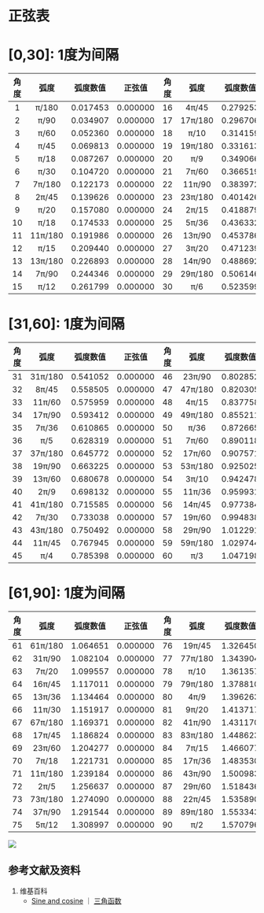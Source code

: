 # 正弦表

# [0,30]: 1度为间隔

|   角度  |  弧度  |  弧度数值  |  正弦值 |   角度  |  弧度  |  弧度数值 |  正弦值 |
| :----: | :----: | :------: | :----: | :----: | :----: | :------: |:-----: |
|    1   | π/180  | 0.017453 |0.000000|   16   | 4π/45  | 0.279253 |0.000000|
|    2   | π/90   | 0.034907 |0.000000|   17   | 17π/180| 0.296706 |0.000000|
|    3   | π/60   | 0.052360 |0.000000|   18   | π/10   | 0.314159 |0.000000|
|    4   | π/45   | 0.069813 |0.000000|   19   | 19π/180| 0.331613 |0.000000|
|    5   | π/18   | 0.087267 |0.000000|   20   | π/9    | 0.349066 |0.000000|
|    6   | π/30   | 0.104720 |0.000000|   21   | 7π/60  | 0.366519 |0.000000|
|    7   | 7π/180 | 0.122173 |0.000000|   22   | 11π/90 | 0.383972 |0.000000|
|    8   | 2π/45  | 0.139626 |0.000000|   23   | 23π/180| 0.401426 |0.000000|
|    9   | π/20   | 0.157080 |0.000000|   24   | 2π/15  | 0.418879 |0.000000|
|   10   | π/18   | 0.174533 |0.000000|   25   | 5π/36  | 0.436332 |0.000000|
|   11   | 11π/180| 0.191986 |0.000000|   26   | 13π/90 | 0.453786 |0.000000|
|   12   | π/15   | 0.209440 |0.000000|   27   | 3π/20  | 0.471239 |0.000000|
|   13   | 13π/180| 0.226893 |0.000000|   28   | 14π/90 | 0.488692 |0.000000|
|   14   | 7π/90  | 0.244346 |0.000000|   29   | 29π/180| 0.506146 |0.000000|
|   15   | π/12   | 0.261799 |0.000000|   30   | π/6    | 0.523599 |0.000000|

# [31,60]: 1度为间隔

|   角度  |  弧度  |  弧度数值  |  正弦值 |   角度  |  弧度  |  弧度数值 |  正弦值 |
| :----: | :----: | :------: | :----: | :----: | :----: | :------: |:-----: |
|   31   | 31π/180| 0.541052 |0.000000|   46   | 23π/90 | 0.802852 |0.000000|
|   32   | 8π/45  | 0.558505 |0.000000|   47   | 47π/180| 0.820305 |0.000000|
|   33   | 11π/60 | 0.575959 |0.000000|   48   | 4π/15  | 0.837758 |0.000000|
|   34   | 17π/90 | 0.593412 |0.000000|   49   | 49π/180| 0.855211 |0.000000|
|   35   | 7π/36  | 0.610865 |0.000000|   50   | π/36   | 0.872665 |0.000000|
|   36   | π/5    | 0.628319 |0.000000|   51   | 7π/60  | 0.890118 |0.000000|
|   37   | 37π/180| 0.645772 |0.000000|   52   | 17π/60 | 0.907571 |0.000000|
|   38   | 19π/90 | 0.663225 |0.000000|   53   | 53π/180| 0.925025 |0.000000|
|   39   | 13π/60 | 0.680678 |0.000000|   54   | 3π/10  | 0.942478 |0.000000|
|   40   | 2π/9   | 0.698132 |0.000000|   55   | 11π/36 | 0.959931 |0.000000|
|   41   | 41π/180| 0.715585 |0.000000|   56   | 14π/45 | 0.977384 |0.000000|
|   42   | 7π/30  | 0.733038 |0.000000|   57   | 19π/60 | 0.994838 |0.000000|
|   43   | 43π/180| 0.750492 |0.000000|   58   | 29π/90 | 1.012291 |0.000000|
|   44   | 11π/45 | 0.767945 |0.000000|   59   | 59π/180| 1.029744 |0.000000|
|   45   | π/4    | 0.785398 |0.000000|   60   | π/3    | 1.047198 |0.000000|

# [61,90]: 1度为间隔

|   角度  |  弧度  |  弧度数值  |  正弦值 |   角度  |  弧度  |  弧度数值 |  正弦值 |
| :----: | :----: | :------: | :----: | :----: | :----: | :------: |:-----: |
|   61   | 61π/180| 1.064651 |0.000000|   76   | 19π/45 | 1.326450 |0.000000|
|   62   | 31π/90 | 1.082104 |0.000000|   77   | 77π/180| 1.343904 |0.000000|
|   63   | 7π/20  | 1.099557 |0.000000|   78   | π/10   | 1.361357 |0.000000|
|   64   | 16π/45 | 1.117011 |0.000000|   79   | 79π/180| 1.378810 |0.000000|
|   65   | 13π/36 | 1.134464 |0.000000|   80   | 4π/9   | 1.396263 |0.000000|
|   66   | 11π/30 | 1.151917 |0.000000|   81   | 9π/20  | 1.413717 |0.000000|
|   67   | 67π/180| 1.169371 |0.000000|   82   | 41π/90 | 1.431170 |0.000000|
|   68   | 17π/45 | 1.186824 |0.000000|   83   | 83π/180| 1.448623 |0.000000|
|   69   | 23π/60 | 1.204277 |0.000000|   84   | 7π/15  | 1.466077 |0.000000|
|   70   | 7π/18  | 1.221731 |0.000000|   85   | 17π/36 | 1.483530 |0.000000|
|   71   | 11π/180| 1.239184 |0.000000|   86   | 43π/90 | 1.500983 |0.000000|
|   72   | 2π/5   | 1.256637 |0.000000|   87   | 29π/60 | 1.518436 |0.000000|
|   73   | 73π/180| 1.274090 |0.000000|   88   | 22π/45 | 1.535890 |0.000000|
|   74   | 37π/90 | 1.291544 |0.000000|   89   | 89π/180| 1.553343 |0.000000|
|   75   | 5π/12  | 1.308997 |0.000000|   90   | π/2    | 1.570796 |0.000000|

![](/images/欧几里得几何/三角学/正弦表/正弦表/1a1.jpg)

## 参考文献及资料

1. 维基百科
	- [Sine and cosine](https://en.wikipedia.org/wiki/Sine) ｜ [三角函数](https://en.wikipedia.org/wiki/三角函数)




